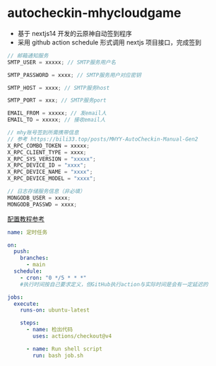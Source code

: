 # autocheckin-mhycloudgame

- 基于 nextjs14 开发的云原神自动签到程序
- 采用 github action schedule 形式调用 nextjs 项目接口，完成签到

```javascript
// 邮箱通知服务
SMTP_USER = xxxxx; // SMTP服务用户名

SMTP_PASSWORD = xxxx; // SMTP服务用户对应密钥

SMTP_HOST = xxxx; // SMTP服务host

SMTP_PORT = xxx; // SMTP服务port

EMAIL_FROM = xxxxx; // 发email人
EMAIL_TO = xxxxx; // 接收email人

// mhy账号签到所需携带信息
// 参考 https://bili33.top/posts/MHYY-AutoCheckin-Manual-Gen2
X_RPC_COMBO_TOKEN = xxxxx;
X_RPC_CLIENT_TYPE = xxxx;
X_RPC_SYS_VERSION = "xxxxx";
X_RPC_DEVICE_ID = "xxxx";
X_RPC_DEVICE_NAME = "xxxx";
X_RPC_DEVICE_MODEL = "xxxx";

// 日志存储服务信息（非必填）
MONGODB_USER = xxxx;
MONGODB_PASSWD = xxxx;
```

[配置教程参考](https://bili33.top/posts/MHYY-AutoCheckin-Manual-Gen2)

```yml
name: 定时任务

on:
  push:
    branches:
      - main
  schedule:
    - cron: "0 */5 * * *"
    #执行时间按自己要求定义，但GitHub执行action与实际时间是会有一定延迟的

jobs:
  execute:
    runs-on: ubuntu-latest

    steps:
      - name: 检出代码
        uses: actions/checkout@v4

      - name: Run shell script
        run: bash job.sh
```
